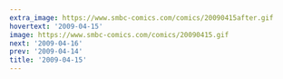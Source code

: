 ```yaml
---
extra_image: https://www.smbc-comics.com/comics/20090415after.gif
hovertext: '2009-04-15'
image: https://www.smbc-comics.com/comics/20090415.gif
next: '2009-04-16'
prev: '2009-04-14'
title: '2009-04-15'
---
```

